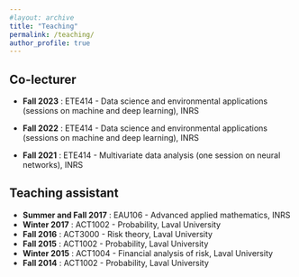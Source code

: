 ```yaml
---
#layout: archive
title: "Teaching"
permalink: /teaching/
author_profile: true
---
```


Co-lecturer
----------

* **Fall 2023** : ETE414 - Data science and environmental applications (sessions on machine and deep learning), INRS

* **Fall 2022** : ETE414 - Data science and environmental applications (sessions on machine and deep learning), INRS

* **Fall 2021** : ETE414 - Multivariate data analysis (one session on neural networks), INRS

Teaching assistant
-----------

* **Summer and Fall 2017** : EAU106 - Advanced applied mathematics, INRS
* **Winter 2017** : ACT1002 - Probability, Laval University
* **Fall 2016** : ACT3000 - Risk theory, Laval University
* **Fall 2015** : ACT1002 - Probability, Laval University
* **Winter 2015** : ACT1004 - Financial analysis of risk, Laval University
* **Fall 2014** : ACT1002 - Probability, Laval University
